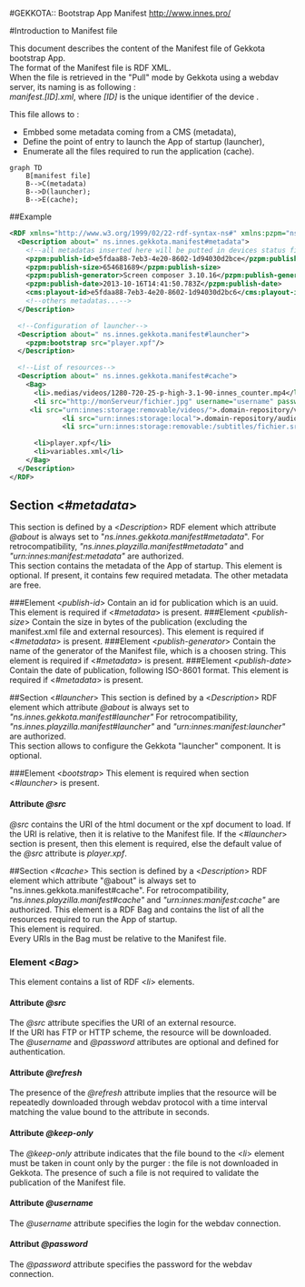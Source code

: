 #GEKKOTA:: Bootstrap App Manifest 
http://www.innes.pro/

#Introduction to Manifest file 

This document describes the content of the Manifest file of Gekkota bootstrap App.  
The format of the Manifest file is RDF XML.  
When the file is retrieved in the "Pull" mode by Gekkota using a webdav server, its naming is as following :  
*manifest.[ID].xml*, where *[ID]* is the unique identifier of the device .

This file allows to :

* Embbed some metadata coming from a CMS (metadata),
* Define the point of entry to launch the App of startup (launcher),
* Enumerate all the files required to run the application (cache).



~~~mermaid
graph TD
    B[manifest file]
    B-->C(metadata)
    B-->D(launcher);
    B-->E(cache);
~~~

##Example
~~~rdf
<RDF xmlns="http://www.w3.org/1999/02/22-rdf-syntax-ns#" xmlns:pzpm="ns.innes.gekkota.manifest" xmlns:cms="ns.innes.example">
  <Description about=" ns.innes.gekkota.manifest#metadata">
    <!--all metadatas inserted here will be putted in devices status file-->
    <pzpm:publish-id>e5fdaa88-7eb3-4e20-8602-1d94030d2bce</pzpm:publish-id>
    <pzpm:publish-size>654681689</pzpm:publish-size>
    <pzpm:publish-generator>Screen composer 3.10.16</pzpm:publish-generator>
    <pzpm:publish-date>2013-10-16T14:41:50.783Z</pzpm:publish-date>
    <cms:playout-id>e5fdaa88-7eb3-4e20-8602-1d94030d2bc6</cms:playout-id>
    <!--others metadatas...-->
  </Description>

  <!--Configuration of launcher-->
  <Description about=" ns.innes.gekkota.manifest#launcher">
    <pzpm:bootstrap src="player.xpf"/>
  </Description>

  <!--List of resources-->
  <Description about=" ns.innes.gekkota.manifest#cache">
    <Bag>
      <li>.medias/videos/1280-720-25-p-high-3.1-90-innes_counter.mp4</li>
      <li src="http://monServeur/fichier.jpg" username="username" password="password" refresh="120">.medias/remote.jpg</li>
     <li src="urn:innes:storage:removable/videos/">.domain-repository/videos/</li>
             <li src="urn:innes:storage:local">.domain-repository/audios/</li>
             <li src="urn:innes:storage:removable:/subtitles/fichier.srt">.domain-repository/subtitles/fichier.srt</li>

      <li>player.xpf</li>
      <li>variables.xml</li>
    </Bag>
  </Description>
</RDF>

~~~
## Section <*#metadata*>
This section is defined by a <*Description*> RDF element which attribute *@about* is always set to "*ns.innes.gekkota.manifest#metadata*".
For retrocompatibility, *"ns.innes.playzilla.manifest#metadata"* and *"urn:innes:manifest:metadata"* are authorized.  
This section contains the metadata of the App of startup. This element is optional. If present, it contains few required metadata. The other metadata are free.

###Element <*publish-id*>
Contain an id for publication which is an uuid.
This element is required if <*#metadata*> is present.
###Element <*publish-size*>
Contain the size in bytes of the publication (excluding the manifest.xml file and external resources). This element is required if <*#metadata*> is present.
###Element <*publish-generator*>
Contain the name of the generator of the Manifest file, which is a choosen string. This element is required if <*#metadata*> is present.
###Element <*publish-date*>
Contain the date of publication, following ISO-8601 format. This element is required if <*#metadata*> is present.

##Section <*#launcher*>
This section is defined by a <*Description*> RDF element which attribute *@about* is always set to *"ns.innes.gekkota.manifest#launcher"*
For retrocompatibility, *"ns.innes.playzilla.manifest#launcher"* and *"urn:innes:manifest:launcher"* are authorized.  
This section allows to configure the Gekkota "launcher" component.
It is optional.

###Element <*bootstrap*>
This element is required when section <*#launcher*> is present.
####  Attribute *@src*
*@src* contains the URI of the html document or the xpf document to load. If the URI is relative, then it is relative to the Manifest file.
If the <*#launcher*> section is present, then this element is required, else the default value of the *@src* attribute is *player.xpf*. 

##Section *<#cache>*
This section is defined by a <*Description*> RDF element which attribute "@about" is always set to "ns.innes.gekkota.manifest#cache".
For retrocompatibility, *"ns.innes.playzilla.manifest#cache"* and *"urn:innes:manifest:cache"* are authorized.
This element is a RDF Bag and contains the list of all the resources required to run  the App of startup.  
This element is required.  
Every URIs in the Bag must be relative to the Manifest file.

### Element <*Bag*>
This element contains a list of RDF <*li*> elements.
####  Attribute *@src*
The *@src* attribute specifies the URI of an external resource.  
If the URI has FTP or HTTP scheme, the resource will be downloaded.  
The *@username* and *@password* attributes are optional and defined for authentication.    
#### Attribute *@refresh*
  
The presence of the *@refresh* attribute implies that the resource will be repeatedly downloaded through webdav protocol with a time interval matching the value bound to the attribute in seconds.

#### Attribute *@keep-only*

The *@keep-only* attribute indicates that the file bound to the <*li*> element must be taken in count only by the purger : the file is not downloaded in Gekkota. The presence of such a file is not required to validate the publication of the Manifest file.

#### Attribute *@username*
The *@username* attribute specifies the login for the webdav connection.
#### Attribut *@password*
The *@password* attribute specifies the password for the webdav connection.
